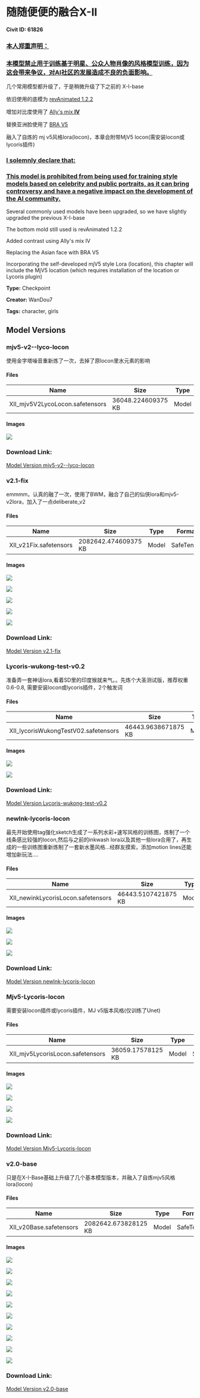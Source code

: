 # 随随便便的融合X-II

#### Civit ID: 61826

<h3><strong><u>本人郑重声明：</u></strong></h3><h3><strong><u>本模型禁止用于训练基于明星、公众人物肖像的风格模型训练，因为这会带来争议，对AI社区的发展造成不良的负面影响。</u></strong></h3><p></p><p>几个常用模型都升级了，于是稍微升级了下之前的 X-I-base</p><p>依旧使用的底模为 <a target="_blank" rel="ugc" href="https://civitai.com/models/7371/rev-animated">revAnimated 1.2.2</a></p><p>增加对比度使用了 <a target="_blank" rel="ugc" href="https://civitai.com/models/40369/theallys-mix-iv-verisimilar">Ally's mix <strong>IV</strong></a></p><p>替换亚洲脸使用了 <a target="_blank" rel="ugc" href="https://civitai.com/models/25494/brabeautiful-realistic-asians-v5">BRA V5</a></p><p>融入了自炼的 mj v5风格lora(locon)，本章会附带MjV5 locon(需安装locon或lycoris插件)</p><p></p><h3><strong><u>I solemnly declare that:</u></strong></h3><h3><strong><u>This model is prohibited from being used for training style models based on celebrity and public portraits, as it can bring controversy and have a negative impact on the development of the AI community.</u></strong></h3><p>Several commonly used models have been upgraded, so we have slightly upgraded the previous X-I-base</p><p>The bottom mold still used is revAnimated 1.2.2</p><p>Added contrast using Ally's mix IV</p><p>Replacing the Asian face with BRA V5</p><p>Incorporating the self-developed mjV5 style Lora (location), this chapter will include the MjV5 location (which requires installation of the location or Lycoris plugin)</p>

**Type:** Checkpoint

**Creator:** WanDou7

**Tags:** character, girls

## Model Versions

### mjv5-v2--lyco-locon

<p>使用金字塔噪音重新炼了一次，去掉了原locon里水元素的影响</p>

#### Files

| Name | Size | Type | Format | Download Url | AutoV1 | AutoV2 | SHA256 | CRC32 | BLAKE3 |
| --- | --- | --- | --- | --- | --- | --- | --- | --- | --- |
| XII_mjv5V2LycoLocon.safetensors | 36048.224609375 KB | Model | SafeTensor | https://civitai.com/api/download/models/68187 | D067501D | 95B33288F7 | 95B33288F7B59A081923C5D052BE859F03716250406C79597FCE6BA589004C27 | 08B1BC22 | E7A9675DA9CFA601FA5E241870A6E0A4DD49E06DD1D35298170C8A8C5CA760A9 |

#### Images

<p><img src="https://image.civitai.com/xG1nkqKTMzGDvpLrqFT7WA/75f18b14-48d7-4e81-9354-4f9f7866e1c3/width=450/760169.jpeg" /></p>

### Download Link:

[Model Version mjv5-v2--lyco-locon](https://civitai.com/api/download/models/68187)

### v2.1-fix

<p>emmmm，认真的融了一次，使用了BWM，融合了自己的仙侠lora和mjv5-v2lora，加入了一点deliberate_v2</p>

#### Files

| Name | Size | Type | Format | Download Url | AutoV1 | AutoV2 | SHA256 | CRC32 | BLAKE3 |
| --- | --- | --- | --- | --- | --- | --- | --- | --- | --- |
| XII_v21Fix.safetensors | 2082642.474609375 KB | Model | SafeTensor | https://civitai.com/api/download/models/68172 | CBD6321A | 3EDF0F6992 | 3EDF0F69926AEFB465B66764380DA61FFDBF7049E0404A6BF1CD473D3AEA9757 | C9D46687 | 3A451A7184A0CA23A3C31C3B14985F9A9EFD0CA8C7CC1D3CB70F94BC48F60706 |

#### Images

<p><img src="https://image.civitai.com/xG1nkqKTMzGDvpLrqFT7WA/83d36f53-c4cb-445e-a679-2aa9264a879d/width=450/763140.jpeg" /></p>

<p><img src="https://image.civitai.com/xG1nkqKTMzGDvpLrqFT7WA/c0433004-44f1-4c49-8391-f39a0340e41d/width=450/759931.jpeg" /></p>

<p><img src="https://image.civitai.com/xG1nkqKTMzGDvpLrqFT7WA/52508ee0-c2a7-4bb1-8be0-23c6d58471c4/width=450/763157.jpeg" /></p>

<p><img src="https://image.civitai.com/xG1nkqKTMzGDvpLrqFT7WA/99eabc1c-e5f8-4b99-b9e0-b7ea4579f30a/width=450/760007.jpeg" /></p>

<p><img src="https://image.civitai.com/xG1nkqKTMzGDvpLrqFT7WA/c7c3ff52-f964-4ea9-b405-922ad9131d33/width=450/763201.jpeg" /></p>

### Download Link:

[Model Version v2.1-fix](https://civitai.com/api/download/models/68172)

### Lycoris-wukong-test-v0.2

<p>准备弄一套神话lora,看着SD里的印度猴就来气。。先炼个大圣测试版，推荐权重0.6-0.8, 需要安装locon或lycoris插件，2个触发词</p>

#### Files

| Name | Size | Type | Format | Download Url | AutoV1 | AutoV2 | SHA256 | CRC32 | BLAKE3 |
| --- | --- | --- | --- | --- | --- | --- | --- | --- | --- |
| XII_lycorisWukongTestV02.safetensors | 46443.9638671875 KB | Model | SafeTensor | https://civitai.com/api/download/models/67321 | CF3A5F9E | 7385AC34A6 | 7385AC34A6E78179F41B2BEDE1C45B30E62F877D14CF66DDA47C5F783F5E9EAE | 0B7FFA2C | 5BABF9AB3B226F1CE558095825F457B751BE685EABB9201C861E022DDFA49E47 |

#### Images

<p><img src="https://image.civitai.com/xG1nkqKTMzGDvpLrqFT7WA/d88160c2-fff5-4fc0-8d6c-0a82e75cd4e4/width=450/747908.jpeg" /></p>

<p><img src="https://image.civitai.com/xG1nkqKTMzGDvpLrqFT7WA/829bf442-9d1f-45ef-be9b-f886d847eca6/width=450/747921.jpeg" /></p>

### Download Link:

[Model Version Lycoris-wukong-test-v0.2](https://civitai.com/api/download/models/67321)

### newInk-lycoris-locon

<p>最先开始使用tag强化sketch生成了一系列水彩+速写风格的训练图，炼制了一个线条感比较强的locon,然后与之前的inkwash lora以及其他一些lora合用了，再生成的一些训练图重新炼制了一套新水墨风格...经群友摸索，添加motion lines还能增加新玩法....</p>

#### Files

| Name | Size | Type | Format | Download Url | AutoV1 | AutoV2 | SHA256 | CRC32 | BLAKE3 |
| --- | --- | --- | --- | --- | --- | --- | --- | --- | --- |
| XII_newinkLycorisLocon.safetensors | 46443.5107421875 KB | Model | SafeTensor | https://civitai.com/api/download/models/66344 | 85AF99CD | 67EEBCCBFA | 67EEBCCBFA43EE078F07F2D55D9ED1E435C618B27FF66396F81F808FD9105049 | 0C1708EA | AB452C9FDA53D2B2B3DE5F6AA030FADDF084D766702BC01ED69656930EB79C5D |

#### Images

<p><img src="https://image.civitai.com/xG1nkqKTMzGDvpLrqFT7WA/30f7e858-2342-4741-99c1-e377209a78a6/width=450/735778.jpeg" /></p>

<p><img src="https://image.civitai.com/xG1nkqKTMzGDvpLrqFT7WA/70b44312-c7ff-4609-b32d-27ddf5bc528e/width=450/735782.jpeg" /></p>

<p><img src="https://image.civitai.com/xG1nkqKTMzGDvpLrqFT7WA/89e73a3f-8667-44c2-aaee-789819680585/width=450/735784.jpeg" /></p>

### Download Link:

[Model Version newInk-lycoris-locon](https://civitai.com/api/download/models/66344)

### Mjv5-Lycoris-locon

<p>需要安装locon插件或lycoris插件，MJ v5版本风格(仅训练了Unet)</p>

#### Files

| Name | Size | Type | Format | Download Url | AutoV1 | AutoV2 | SHA256 | CRC32 | BLAKE3 |
| --- | --- | --- | --- | --- | --- | --- | --- | --- | --- |
| XII_mjv5LycorisLocon.safetensors | 36059.17578125 KB | Model | SafeTensor | https://civitai.com/api/download/models/66333 | F5817376 | 79B2B37ED5 | 79B2B37ED5E84BBBE7B3FD9CBD18547285238AB1A1D17D0E3A7942379B3E99A4 | 5F78E966 | 13247D6E16CF4BD55410A811C0674E6FD0DFFF798C8C865A5868B6AA594D74FD |

#### Images

<p><img src="https://image.civitai.com/xG1nkqKTMzGDvpLrqFT7WA/66d05905-077e-4cc4-a953-7eda4d9bd0a5/width=450/735714.jpeg" /></p>

<p><img src="https://image.civitai.com/xG1nkqKTMzGDvpLrqFT7WA/a5ee490f-a59f-4800-83f4-4b1c40d6dde1/width=450/735718.jpeg" /></p>

<p><img src="https://image.civitai.com/xG1nkqKTMzGDvpLrqFT7WA/32945e8b-1e73-4c19-9efc-a74e68e0cf82/width=450/735719.jpeg" /></p>

<p><img src="https://image.civitai.com/xG1nkqKTMzGDvpLrqFT7WA/581e86b4-69fb-4ce6-8ccd-c7efb733077a/width=450/735723.jpeg" /></p>

### Download Link:

[Model Version Mjv5-Lycoris-locon](https://civitai.com/api/download/models/66333)

### v2.0-base

<p>只是在X-I-Base基础上升级了几个基本模型版本，并融入了自炼mjv5风格lora(locon)</p>

#### Files

| Name | Size | Type | Format | Download Url | AutoV1 | AutoV2 | SHA256 | CRC32 | BLAKE3 |
| --- | --- | --- | --- | --- | --- | --- | --- | --- | --- |
| XII_v20Base.safetensors | 2082642.673828125 KB | Model | SafeTensor | https://civitai.com/api/download/models/66316 | 9C6A6A96 | 4D4F16777A | 4D4F16777A78ACF88B493B6AD9995CD89E565C16903965C1AE231DED4415561E | D1B0D25F | FF3011FCFD32B66F2BB39C5BC7D767F56F77D3619AFF25974D67E7CEC2DED3EA |

#### Images

<p><img src="https://image.civitai.com/xG1nkqKTMzGDvpLrqFT7WA/3bf8dbfd-76a7-404c-baf0-490fe8d5a01b/width=450/744089.jpeg" /></p>

<p><img src="https://image.civitai.com/xG1nkqKTMzGDvpLrqFT7WA/f1a43238-c907-41d0-b2ce-1d9e3a2d957c/width=450/736140.jpeg" /></p>

<p><img src="https://image.civitai.com/xG1nkqKTMzGDvpLrqFT7WA/60dca4c1-3646-4b4f-9a8e-ef2a3d7fc175/width=450/735615.jpeg" /></p>

<p><img src="https://image.civitai.com/xG1nkqKTMzGDvpLrqFT7WA/109237a4-60f2-4b70-9789-384ef0ff05ad/width=450/735639.jpeg" /></p>

<p><img src="https://image.civitai.com/xG1nkqKTMzGDvpLrqFT7WA/f3acf74f-c659-4258-8fd9-a29a7af0f39c/width=450/736146.jpeg" /></p>

<p><img src="https://image.civitai.com/xG1nkqKTMzGDvpLrqFT7WA/93b1dfe2-1e01-42ee-b354-9443c0fff7b3/width=450/735658.jpeg" /></p>

<p><img src="https://image.civitai.com/xG1nkqKTMzGDvpLrqFT7WA/15f1e373-87a2-42d8-bb85-c62b041b74b9/width=450/736159.jpeg" /></p>

<p><img src="https://image.civitai.com/xG1nkqKTMzGDvpLrqFT7WA/eaaf213d-04bd-43b3-b2b4-07c527cee42c/width=450/736166.jpeg" /></p>

<p><img src="https://image.civitai.com/xG1nkqKTMzGDvpLrqFT7WA/17a085f6-4c61-40f0-8104-82b0ae87f2a0/width=450/735679.jpeg" /></p>

<p><img src="https://image.civitai.com/xG1nkqKTMzGDvpLrqFT7WA/a31f91f7-f536-46f4-83f6-1af9de58abd5/width=450/735689.jpeg" /></p>

### Download Link:

[Model Version v2.0-base](https://civitai.com/api/download/models/66316)

